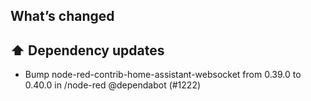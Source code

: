 ## What’s changed

## ⬆️ Dependency updates

- Bump node-red-contrib-home-assistant-websocket from 0.39.0 to 0.40.0 in /node-red @dependabot (#1222)
